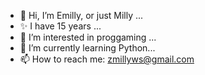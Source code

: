 - 👋 Hi, I’m Emilly, or just Milly ...
- :sparkles: I have 15 years ...
- 👀 I’m interested in proggaming ...
- 🌱 I’m currently learning Python...
- 📫 How to reach me: zmillyws@gmail.com 


